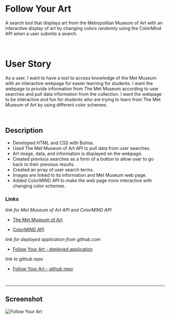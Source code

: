 # Follow Your Art
A search tool that displays art from the Metropolitan Museum of Art with an interactive display of art by changing colors randomly using the ColorMind API when a user submits a search.

<br>

# User Story
As a user, I want to have a tool to access knowledge of the Met Museum with an interactive webpage for easier learning for students.
I want the webpage to provide information from The Met Museum according to user searches and pull data information from the collection.
I want the webpage to be interactive and fun for students who are trying to learn from The Met Museum of Art by using different color schemes.

<br>

## Description
* Developed HTML and CSS with Bulma.
* Used The Met Museum of Art API to pull data from user searches.
* Art image, data, and information is displayed on the webpage.
* Created previous searches as a form of a button to allow user to go back to their previous results.
* Created an array of user search terms.
* Images are linked to its information and Met Museum web page.
* Added ColorMIND API to make the web page more interactive with changing color schemes.

### **Links**
*link for Met Museum of Art API and ColorMIND API*

* [The Met Museum of Art](https://metmuseum.github.io/)

* [ColorMIND API](http://colormind.io/api-access/)

*link for deployed application from github.com*

* [Follow Your Art - deployed application](https://kernel02.github.io/Follow-Your-Art/)

*link to github repo*

* [Follow Your Art - github repo](https://github.com/Kernel02/Follow-Your-Art)

<br>

----
## Screenshot
![Follow Your Art](./assets/images/Follow-Your-Art.png)

